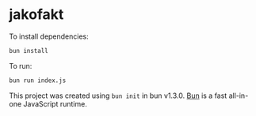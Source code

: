 # jakofakt

To install dependencies:

```bash
bun install
```

To run:

```bash
bun run index.js
```

This project was created using `bun init` in bun v1.3.0. [Bun](https://bun.com) is a fast all-in-one JavaScript runtime.
